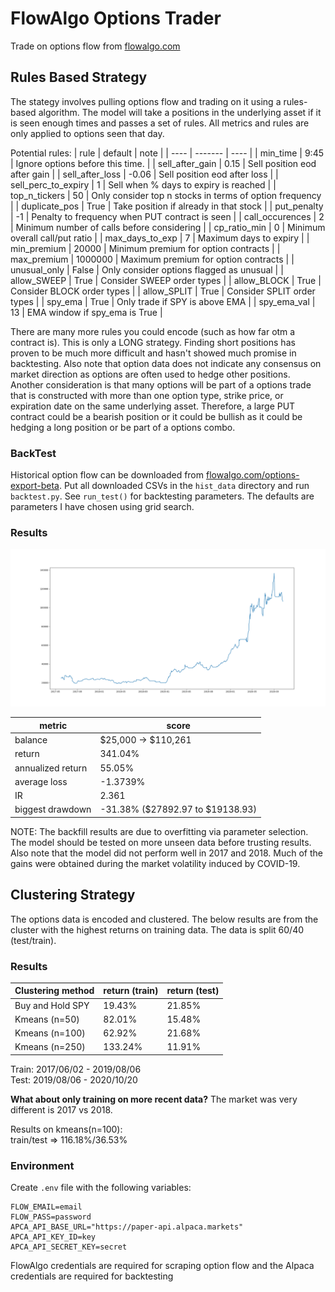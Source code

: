 # FlowAlgo Options Trader

Trade on options flow from [flowalgo.com](http://flowalgo.com/)

## Rules Based Strategy

The stategy involves pulling options flow and trading on it using a rules-based algorithm. The model will take a positions in the underlying asset if it is seen enough times and passes a set of rules. All metrics and rules are only applied to options seen that day.

Potential rules:
| rule | default | note |
| ---- | ------- | ---- |
| min_time | 9:45 | Ignore options before this time. |
| sell_after_gain | 0.15 | Sell position eod after gain |
| sell_after_loss | -0.06 | Sell position eod after loss |
| sell_perc_to_expiry | 1 | Sell when % days to expiry is reached |
| top_n_tickers | 50 | Only consider top n stocks in terms of option frequency |
| duplicate_pos | True | Take position if already in that stock |
| put_penalty | -1 | Penalty to frequency when PUT contract is seen |
| call_occurences | 2 | Minimum number of calls before considering |
| cp_ratio_min | 0 | Minimum overall call/put ratio |
| max_days_to_exp | 7 | Maximum days to expiry |
| min_premium | 20000 | Minimum premium for option contracts |
| max_premium | 1000000 | Maximum premium for option contracts |
| unusual_only | False | Only consider options flagged as unusual |
| allow_SWEEP | True | Consider SWEEP order types |
| allow_BLOCK | True | Consider BLOCK order types |
| allow_SPLIT | True | Consider SPLIT order types |
| spy_ema | True | Only trade if SPY is above EMA |
| spy_ema_val | 13 | EMA window if spy_ema is True |

There are many more rules you could encode (such as how far otm a contract is). This is only a LONG strategy. Finding short positions has proven to be much more difficult and hasn't showed much promise in backtesting. Also note that option data does not indicate any consensus on market direction as options are often used to hedge other positions. Another consideration is that many options will be part of a options trade that is constructed with more than one option type, strike price, or expiration date on the same underlying asset. Therefore, a large PUT contract could be a bearish position or it could be bullish as it could be hedging a long position or be part of a options combo.

### BackTest

Historical option flow can be downloaded from [flowalgo.com/options-export-beta](https://app.flowalgo.com/options-export-beta/). Put all downloaded CSVs in the `hist_data` directory and run `backtest.py`. See `run_test()` for backtesting parameters. The defaults are parameters I have chosen using grid search.

### Results

![alt text](docs/results.png "Backtest results")

| metric            | score                            |
| ----------------- | -------------------------------- |
| balance           | \$25,000 -> \$110,261            |
| return            | 341.04%                          |
| annualized return | 55.05%                           |
| average loss      | -1.3739%                         |
| IR                | 2.361                            |
| biggest drawdown  | -31.38% ($27892.97 to $19138.93) |

NOTE: The backfill results are due to overfitting via parameter selection. The model should be tested on more unseen data before trusting results. Also note that the model did not perform well in 2017 and 2018. Much of the gains were obtained during the market volatility induced by COVID-19.

## Clustering Strategy

The options data is encoded and clustered. The below results are from the cluster with the highest returns on training data. The data is split 60/40 (test/train).

### Results

| Clustering method | return (train) | return (test) |
| ----------------- | -------------- | ------------- |
| Buy and Hold SPY  | 19.43%         | 21.85%        |
| Kmeans (n=50)     | 82.01%         | 15.48%        |
| Kmeans (n=100)    | 62.92%         | 21.68%        |
| Kmeans (n=250)    | 133.24%        | 11.91%        |

Train: 2017/06/02 - 2019/08/06  
Test: 2019/08/06 - 2020/10/20

**What about only training on more recent data?** The market was very different is 2017 vs 2018.

Results on kmeans(n=100):  
train/test => 116.18%/36.53%

### Environment

Create `.env` file with the following variables:

```
FLOW_EMAIL=email
FLOW_PASS=password
APCA_API_BASE_URL="https://paper-api.alpaca.markets"
APCA_API_KEY_ID=key
APCA_API_SECRET_KEY=secret
```

FlowAlgo credentials are required for scraping option flow and the Alpaca credentials are required for backtesting
